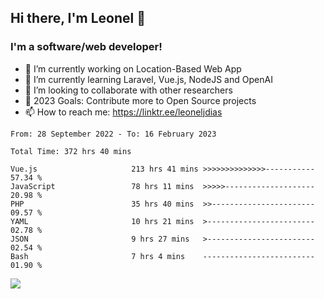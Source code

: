 ## Hi there, I'm Leonel 👋

### I'm a software/web developer!
- 🔭 I’m currently working on Location-Based Web App
- 🌱 I’m currently learning Laravel, Vue.js, NodeJS and OpenAI
- 👯 I’m looking to collaborate with other researchers
- 🥅 2023 Goals: Contribute more to Open Source projects
- 📫 How to reach me: https://linktr.ee/leoneljdias

<!--START_SECTION:waka-->

```text
From: 28 September 2022 - To: 16 February 2023

Total Time: 372 hrs 40 mins

Vue.js                     213 hrs 41 mins >>>>>>>>>>>>>>-----------   57.34 %
JavaScript                 78 hrs 11 mins  >>>>>--------------------   20.98 %
PHP                        35 hrs 40 mins  >>-----------------------   09.57 %
YAML                       10 hrs 21 mins  >------------------------   02.78 %
JSON                       9 hrs 27 mins   >------------------------   02.54 %
Bash                       7 hrs 4 mins    -------------------------   01.90 %
```

<!--END_SECTION:waka-->

![](https://komarev.com/ghpvc/?username=leoneljdias&color=blue&style=flat-square)
